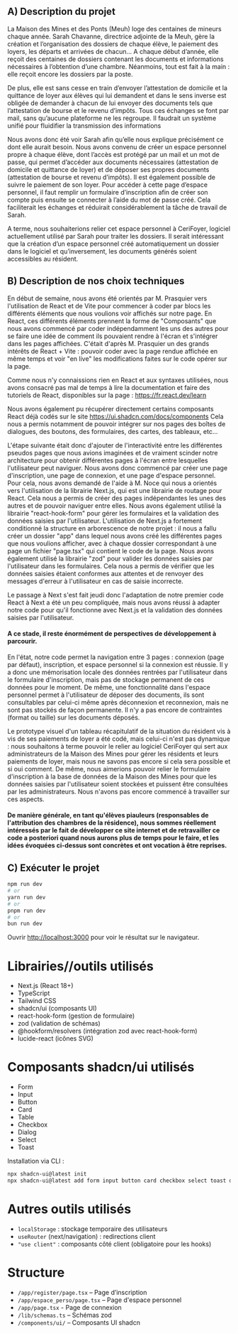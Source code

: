 ## A) Description du projet

La Maison des Mines et des Ponts (Meuh) loge des centaines de mineurs chaque année. Sarah Chavanne, directrice adjointe de la Meuh, gère la création et l’organisation des dossiers de chaque élève, le paiement des loyers, les départs et arrivées de chacun… A chaque début d’année, elle reçoit des centaines de dossiers contenant les documents et informations nécessaires à l’obtention d’une chambre. Néanmoins, tout est fait à la main : elle reçoit encore les dossiers par la poste.

De plus, elle est sans cesse en train d’envoyer l’attestation de domicile et la quittance de loyer aux élèves qui lui demandent et dans le sens inverse est obligée de demander à chacun de lui envoyer des documents tels que l’attestation de bourse et le revenu d’impôts. Tous ces échanges se font par mail, sans qu’aucune plateforme ne les regroupe. Il faudrait un système unifié pour fluidifier la transmission des informations 

Nous avons donc été voir Sarah afin qu’elle nous explique précisément ce dont elle aurait besoin. Nous avons convenu de créer un espace personnel propre à chaque élève, dont l’accès est protégé par un mail et un mot de passe, qui permet d’accéder aux documents nécessaires (attestation de domicile et quittance de loyer) et de déposer ses propres documents (attestation de bourse et revenu d’impôts). Il est également possible de suivre le paiement de son loyer. Pour accéder à cette page d’espace personnel, il faut remplir un formulaire d’inscription afin de créer son compte puis ensuite se connecter à l’aide du mot de passe créé. Cela faciliterait les échanges et réduirait considérablement la tâche de travail de Sarah. 

A terme, nous souhaiterions relier cet espace personnel à CeriFoyer, logiciel actuellement utilisé par Sarah pour traiter les dossiers. Il serait intéressant que la création d’un espace personnel créé automatiquement un dossier dans le logiciel et qu’inversement, les documents générés soient accessibles au résident. 

## B) Description de nos choix techniques

En début de semaine, nous avons été orientés par M. Prasquier vers l'utilisation de React et de Vite pour commencer à coder par blocs les différents éléments que nous voulions voir affichés sur notre page. En React, ces différents éléments prennent la forme de "Composants" que nous avons commencé par coder indépendamment les uns des autres pour se faire une idée de comment ils pouvaient rendre à l'écran et s'intégrer dans les pages affichées. C'était d'après M. Prasquier un des grands intérêts de React + Vite : pouvoir coder avec la page rendue affichée en même temps et voir "en live" les modifications faites sur le code opérer sur la page.

Comme nous n'y connaissions rien en React et aux syntaxes utilisées, nous avons consacré pas mal de temps à lire la documentation et faire des tutoriels de React, disponibles sur la page : https://fr.react.dev/learn

Nous avons également pu récupérer directement certains composants React déjà codés sur le site https://ui.shadcn.com/docs/components
Cela nous a permis notamment de pouvoir intégrer sur nos pages des boîtes de dialogues, des boutons, des formulaires, des cartes, des tableaux, etc...

L'étape suivante était donc d'ajouter de l'interactivité entre les différentes pseudos pages que nous avions imaginées et de vraiment scinder notre architecture pour obtenir différentes pages à l'écran entre lesquelles l'utilisateur peut naviguer. Nous avons donc commencé par créer une page d'inscription, une page de connexion, et une page d'espace personnel. Pour cela, nous avons demandé de l'aide à M. Noce qui nous a orientés vers l'utilisation de la librairie Next.js, qui est une librairie de routage pour React. Cela nous a permis de créer des pages indépendantes les unes des autres et de pouvoir naviguer entre elles. Nous avons également utilisé la librairie "react-hook-form" pour gérer les formulaires et la validation des données saisies par l'utilisateur.
L'utilisation de Next.js a fortement conditionné la structure en arborescence de notre projet : il nous a fallu créer un dossier "app" dans lequel nous avons créé les différentes pages que nous voulions afficher, avec à chaque dossier correspondant à une page un fichier "page.tsx" qui contient le code de la page.
Nous avons également utilisé la librairie "zod" pour valider les données saisies par l'utilisateur dans les formulaires. Cela nous a permis de vérifier que les données saisies étaient conformes aux attentes et de renvoyer des messages d'erreur à l'utilisateur en cas de saisie incorrecte.

Le passage à Next s'est fait jeudi donc l'adaptation de notre premier code React à Next a été un peu compliquée, mais nous avons réussi à adapter notre code pour qu'il fonctionne avec Next.js et la validation des données saisies par l'utilisateur.

#### A ce stade, il reste énormément de perspectives de développement à parcourir. 

En l'état, notre code permet la navigation entre 3 pages : connexion (page par défaut), inscription, et espace personnel si la connexion est réussie. Il y a donc une mémorisation locale des données rentrées par l'utilisateur dans le formulaire d'inscription, mais pas de stockage permanent de ces données pour le moment. De même, une fonctionnalité dans l'espace personnel permet à l'utilisateur de déposer des documents, ils sont consultables par celui-ci même après déconnexion et reconnexion, mais ne sont pas stockés de façon permanente.
Il n'y a pas encore de contraintes (format ou taille) sur les documents déposés.

Le prototype visuel d'un tableau récapitulatif de la situation du résident vis à vis de ses paiements de loyer a été codé, mais celui-ci n'est pas dynamique : nous souhaitons à terme pouvoir le relier au logiciel CeriFoyer qui sert aux administrateurs de la Maison des Mines pour gérer les résidents et leurs paiements de loyer, mais nous ne savons pas encore si cela sera possible et si oui comment. De même, nous aimerions pouvoir relier le formulaire d'inscription à la base de données de la Maison des Mines pour que les données saisies par l'utilisateur soient stockées et puissent être consultées par les administrateurs. Nous n'avons pas encore commencé à travailler sur ces aspects.

#### De manière générale, en tant qu'élèves piauleurs (responsables de l'attribution des chambres de la résidence), nous sommes réellement intéressés par le fait de développer ce site internet et de retravailler ce code a posteriori quand nous aurons plus de temps pour le faire, et les idées évoquées ci-dessus sont concrètes et ont vocation à être reprises.

## C) Exécuter le projet

```bash
npm run dev
# or
yarn run dev
# or
pnpm run dev
# or
bun run dev
```

Ouvrir [http://localhost:3000](http://localhost:3000) pour voir le résultat sur le navigateur.

# Librairies//outils utilisés

- Next.js (React 18+)
- TypeScript
- Tailwind CSS
- shadcn/ui (composants UI)
- react-hook-form (gestion de formulaire)
- zod (validation de schémas)
- @hookform/resolvers (intégration zod avec react-hook-form)
- lucide-react (icônes SVG)

# Composants shadcn/ui utilisés

- Form
- Input
- Button
- Card
- Table
- Checkbox
- Dialog
- Select
- Toast

Installation via CLI :

```bash
npx shadcn-ui@latest init
npx shadcn-ui@latest add form input button card checkbox select toast dialog table
```

# Autres outils utilisés

- `localStorage` : stockage temporaire des utilisateurs
- `useRouter` (next/navigation) : redirections client
- `"use client"` : composants côté client (obligatoire pour les hooks)

# Structure

- `/app/register/page.tsx` – Page d’inscription
- `/app/espace_perso/page.tsx` – Page d'espace personnel
- `/app/page.tsx` - Page de connexion
- `/lib/schemas.ts` – Schémas zod
- `/components/ui/` – Composants UI shadcn